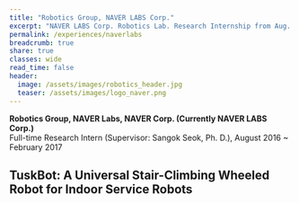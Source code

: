 ```yaml
---
title: "Robotics Group, NAVER LABS Corp."
excerpt: "NAVER LABS Corp. Robotics Lab. Research Internship from Aug. 2016 to Feb. 2017"
permalink: /experiences/naverlabs
breadcrumb: true
share: true
classes: wide
read_time: false
header:
  image: /assets/images/robotics_header.jpg
  teaser: /assets/images/logo_naver.png
---
```


**Robotics Group, NAVER Labs, NAVER Corp. (Currently NAVER LABS Corp.)**  
Full-time Research Intern (Supervisor: Sangok Seok, Ph. D.), August 2016 ~ February 2017

## TuskBot: A Universal Stair-Climbing Wheeled Robot for Indoor Service Robots ##
